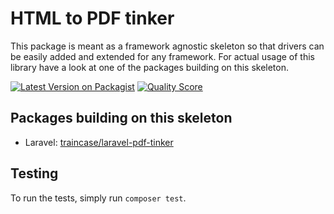 # HTML to PDF tinker

This package is meant as a framework agnostic skeleton so that drivers can be easily added and extended for any framework.
For actual usage of this library have a look at one of the packages building on this skeleton.

[![Latest Version on Packagist](https://img.shields.io/packagist/v/traincase/html-to-pdf-tinker.svg?style=flat-square)](https://packagist.org/packages/traincase/html-to-pdf-tinker)
[![Quality Score](https://img.shields.io/scrutinizer/g/traincase/html-to-pdf-tinker.svg?style=flat-square)](https://scrutinizer-ci.com/g/traincase/html-to-pdf-tinker)

## Packages building on this skeleton
- Laravel: [traincase/laravel-pdf-tinker](https://github.com/traincase/laravel-pdf-tinker)

## Testing
To run the tests, simply run `composer test`.
